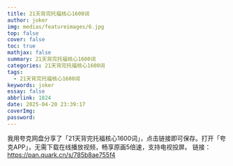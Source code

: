 ```yaml
---
title: 21天背完托福核心1600词
author: joker
img: medias/featureimages/6.jpg
top: false
cover: false
toc: true
mathjax: false
summary: 21天背完托福核心1600词
categories: 21天背完托福核心1600词
tags:
  - 21天背完托福核心1600词
keywords: joker
essay: false
abbrlink: 1824
date: 2025-04-20 23:39:17
coverImg:
password:
---
```


我用夸克网盘分享了「21天背完托福核心1600词」，点击链接即可保存。打开「夸克APP」，无需下载在线播放视频，畅享原画5倍速，支持电视投屏。
链接：https://pan.quark.cn/s/785b8ae755f4
